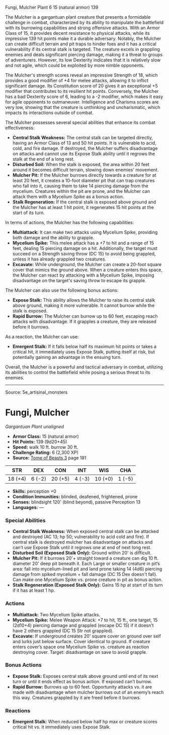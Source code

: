 <MonsterName/>Fungi, Mulcher</MonsterName>
<CreatureType/>Plant</CreatureType>
<CR/>6</CR>
<AC/>15 (natural armor)</AC>
<HP/>139</HP>
<summary>The Mulcher is a gargantuan plant creature that presents a formidable challenge in combat, characterized by its ability to manipulate the battlefield with its burrowing capabilities and strong offensive attacks. With an Armor Class of 15, it provides decent resistance to physical attacks, while its impressive 139 hit points make it a durable adversary. Notably, the Mulcher can create difficult terrain and pit traps to hinder foes and it has a critical vulnerability if its central stalk is targeted. The creature excels in grappling enemies and deals significant piercing damage, making it a threat to groups of adventurers. However, its low Dexterity indicates that it is relatively slow and not agile, which could be exploited by more nimble opponents.</summary>

<detail>

The Mulcher's strength scores reveal an impressive Strength of 18, which provides a good modifier of +4 for melee attacks, allowing it to inflict significant damage. Its Constitution score of 20 gives it an exceptional +5 modifier that contributes to its resilient hit points. Conversely, the Mulcher has a bad Dexterity score of 6, leading to a -2 modifier, which makes it easy for agile opponents to outmaneuver. Intelligence and Charisma scores are very low, showing that the creature is unthinking and uncharismatic, which impacts its interactions outside of combat.

The Mulcher possesses several special abilities that enhance its combat effectiveness:
- **Central Stalk Weakness:** The central stalk can be targeted directly, having an Armor Class of 13 and 50 hit points. It is vulnerable to acid, cold, and fire damage. If destroyed, the Mulcher suffers disadvantage on attacks and cannot use its Expose Stalk ability until it regrows the stalk at the end of a long rest.
- **Disturbed Soil:** When the stalk is exposed, the area within 20 feet around it becomes difficult terrain, slowing down enemies' movement.
- **Mulcher Pit:** If the Mulcher burrows directly towards a creature for at least 20 feet, it creates a 10-foot diameter pit that can trap creatures who fall into it, causing them to take 14 piercing damage from the mycelium. Creatures within the pit are prone, and the Mulcher can attack them with a Mycelium Spike as a bonus action.
- **Stalk Regeneration:** If the central stalk is exposed above ground and the Mulcher has at least 1 hit point, it regenerates 15 hit points at the start of its turn.

In terms of actions, the Mulcher has the following capabilities:
- **Multiattack:** It can make two attacks using Mycelium Spike, providing both damage and the ability to grapple.
- **Mycelium Spike:** This melee attack has a +7 to hit and a range of 15 feet, dealing 15 piercing damage on a hit. Additionally, the target must succeed on a Strength saving throw (DC 15) to avoid being grappled, unless it has already grappled two creatures.
- **Excavate:** While underground, the Mulcher can create a 20-foot square cover that mimics the ground above. When a creature enters this space, the Mulcher can react by attacking with a Mycelium Spike, imposing disadvantage on the target's saving throw to escape its grapple.

The Mulcher can also use the following bonus actions:
- **Expose Stalk:** This ability allows the Mulcher to raise its central stalk above ground, making it more vulnerable. It cannot burrow while the stalk is exposed.
- **Rapid Burrow:** The Mulcher can burrow up to 60 feet, escaping reach attacks with disadvantage. If it grapples a creature, they are released before it burrows.

As a reaction, the Mulcher can use:
- **Emergent Stalk:** If it falls below half its maximum hit points or takes a critical hit, it immediately uses Expose Stalk, putting itself at risk, but potentially gaining an advantage in the ensuing turn.

Overall, the Mulcher is a powerful and tactical adversary in combat, utilizing its abilities to control the battlefield while posing a serious threat to its enemies.</detail>



---

Source: 5e_artisinal_monsters

# Fungi, Mulcher

*Gargantuan* *Plant* *unaligned*

- **Armor Class:** 15 (natural armor)
- **Hit Points:** 139 (9d20+45)
- **Speed:** walk 10 ft. burrow 30 ft.
- **Challenge Rating:** 6 (2,300 XP)
- **Source:** [Tome of Beasts 3](https://koboldpress.com/kpstore/product/tome-of-beasts-3-for-5th-edition/) page 191

| STR | DEX | CON | INT | WIS | CHA |
| --- | --- | --- | --- | --- | --- |
| 18 (+4) | 6 (-2) | 20 (+5) | 4 (-3) | 10 (+0) | 1 (-5) |

- **Skills:** perception +0
- **Condition Immunities:** blinded, deafened, frightened, prone
- **Senses:** blindsight 120' (blind beyond), passive Perception 13
- **Languages:** —

### Special Abilities

- **Central Stalk Weakness:** When exposed central stalk can be attacked and destroyed (AC 13; hp 50; vulnerability to acid cold and fire). If central stalk is destroyed mulcher has disadvantage on attacks and can’t use Expose Stalk until it regrows one at end of next long rest.
- **Disturbed Soil (Exposed Stalk Only):** Ground within 20' is difficult.
- **Mulcher Pit:** If it burrows 20'+ straight toward a creature can dig 10 ft. diameter 20' deep pit beneath it. Each Large or smaller creature in pit’s area: fall into mycelium-lined pit and land prone taking 14 (4d6) piercing damage from spiked mycelium + fall damage (DC 15 Dex doesn't fall). Can make one Mycelium Spike vs. prone creature in pit as bonus action.
- **Stalk Regeneration (Exposed Stalk Only):** Gains 15 hp at start of its turn if it has at least 1 hp.

### Actions

- **Multiattack:** Two Mycelium Spike attacks.
- **Mycelium Spike:** Melee Weapon Attack: +7 to hit, 15 ft., one target, 15 (2d10+4) piercing damage and grappled (escape DC 15) if it doesn’t have 2 others grappled (DC 15 Str not grappled).
- **Excavate:** If underground creates 20' square cover on ground over self and lurks just below surface. Cover identical to ground. If creature enters cover’s space one Mycelium Spike vs. creature as reaction destroying cover. Target: disadvantage on save to avoid grapple.

### Bonus Actions

- **Expose Stalk:** Exposes central stalk above ground until end of its next turn or until it ends effect as bonus action. If exposed can’t burrow.
- **Rapid Burrow:** Burrows up to 60 feet. Opportunity attacks vs. it are made with disadvantage when mulcher burrows out of an enemy’s reach this way. Creatures grappled by it are freed before it burrows.

### Reactions

- **Emergent Stalk:** When reduced below half hp max or creature scores critical hit vs. it immediately uses Expose Stalk.




